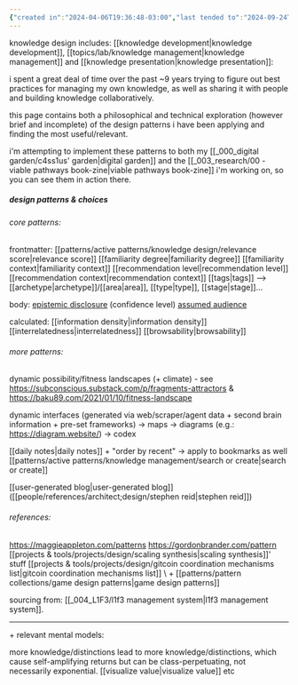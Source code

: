 ```yaml
---
{"created in":"2024-04-06T19:36:48-03:00","last tended to":"2024-09-24T15:58:33-03:00","tags":["knowledgedesign","patterns","design","🌱"],"relevancescore":96,"dg-publish":true,"notestage":["🌱"],"permalink":"/patterns/pattern-collections/knowledge-design-patterns/","dgPassFrontmatter":true,"created":"2024-04-06T19:36:48.498-03:00","updated":"2024-09-24T16:27:41.987-03:00"}
---
```


knowledge design includes: [[knowledge development\|knowledge development]], [[topics/lab/knowledge management\|knowledge management]] and [[knowledge presentation\|knowledge presentation]]:

i spent a great deal of time over the past ~9 years trying to figure out best practices for managing my own knowledge, as well as sharing it with people and building knowledge collaboratively.

this page contains both a philosophical and technical exploration (however brief and incomplete) of the design patterns i have been applying and finding the most useful/relevant.

i'm attempting to implement these patterns to both my [[_000_digital garden/c4ss1us' garden\|digital garden]] and the [[_003_research/00 - viable pathways book-zine\|viable pathways book-zine]] i'm working on, so you can see them in action there.

##### design patterns & choices

###### core patterns:

frontmatter:
[[patterns/active patterns/knowledge design/relevance score\|relevance score]]
[[familiarity degree\|familiarity degree]]
[[familiarity context\|familiarity context]]
[[recommendation level\|recommendation level]]
[[recommendation context\|recommendation context]]
[[tags\|tags]]
--> [[archetype\|archetype]]/[[area\|area]], [[type\|type]], [[stage\|stage]]...

body:
[epistemic disclosure](https://maggieappleton.com/epistemic-disclosure) (confidence level)
[assumed audience](https://maggieappleton.com/assumed-audience)

calculated:
[[information density\|information density]]
[[interrelatedness\|interrelatedness]]
[[browsability\|browsability]]

###### more patterns:

dynamic possibility/fitness landscapes (+ climate) - see https://subconscious.substack.com/p/fragments-attractors & https://baku89.com/2021/01/10/fitness-landscape

dynamic interfaces (generated via web/scraper/agent data + second brain information + pre-set frameworks)
-> maps
-> diagrams (e.g.: https://diagram.website/)
-> codex

[[daily notes\|daily notes]] + "order by recent" -> apply to bookmarks as well
[[patterns/active patterns/knowledge management/search or create\|search or create]]

[[user-generated blog\|user-generated blog]] ([[people/references/architect;design/stephen reid\|stephen reid]])

###### references:

https://maggieappleton.com/patterns
https://gordonbrander.com/pattern
[[projects & tools/projects/design/scaling synthesis\|scaling synthesis]]' stuff
[[projects & tools/projects/design/gitcoin coordination mechanisms list\|gitcoin coordination mechanisms list]]
\ + [[patterns/pattern collections/game design patterns\|game design patterns]]

sourcing from: [[_004_L1F3/l1f3 management system\|l1f3 management system]].

---

\+ relevant mental models:

more knowledge/distinctions lead to more knowledge/distinctions, which cause self-amplifying returns but can be class-perpetuating, not necessarily exponential.
[[visualize value\|visualize value]]
etc